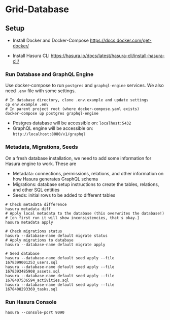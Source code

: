 # Grid-Database

## Setup

- Install Docker and Docker-Compose
  https://docs.docker.com/get-docker/

- Install Hasura CLI
  https://hasura.io/docs/latest/hasura-cli/install-hasura-cli/

### Run Database and GraphQL Engine

Use docker-compose to run `postgres` and `graphql-engine` services. We also need `.env` file with some settings.

```shell
# In database directory, clone .env.example and update settings
cp env.example .env
# In parent project root (where docker-compose.yaml exists)
docker-compose up postgres graphql-engine
```

- Postgres database will be accessible on: `localhost:5432`
- GraphQL engine will be accessible on: `http://localhost:8080/v1/graphql`

### Metadata, Migrations, Seeds

On a fresh database installation, we need to add some information for Hasura engine to work.
These are

- Metadata: connections, permissions, relations, and other information on how Hasura generates GraphQL schema
- Migrations: database setup instructions to create the tables, relations, and other SQL entities
- Seeds: initial rows to be added to different tables

```shell
# Check metadata difference
hasura metadata diff
# Apply local metadata to the database (this overwrites the database!) 
# [on first run it will show inconsistencies, that's okay.]
hasura metadata apply

# Check migrations status
hasura --database-name default migrate status
# Apply migrations to database
hasura --database-name default migrate apply

# Seed database
hasura --database-name default seed apply --file 1678399001253_users.sql
hasura --database-name default seed apply --file 1678393485908_assets.sql
hasura --database-name default seed apply --file 1678407536594_activities.sql
hasura --database-name default seed apply --file 1678408293369_tasks.sql
```

### Run Hasura Console

```
hasura --console-port 9090
```

